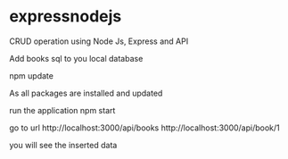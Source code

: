 # expressnodejs
CRUD operation using Node Js, Express and API

Add books sql to you local database

npm update

As all packages are installed and updated
 
run the application
npm start

go to url 
http://localhost:3000/api/books
http://localhost:3000/api/book/1

you will see the inserted data
